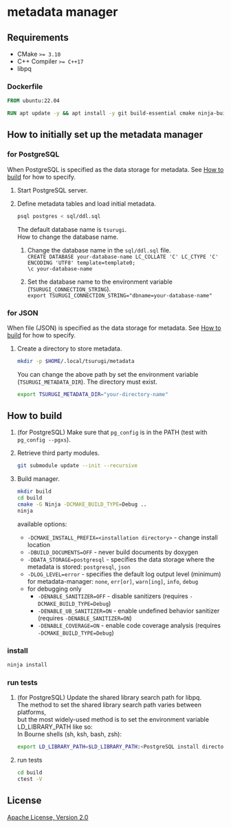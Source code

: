 # metadata manager

## Requirements

- CMake `>= 3.10`
- C++ Compiler `>= C++17`
- libpq

### Dockerfile

```dockerfile
FROM ubuntu:22.04

RUN apt update -y && apt install -y git build-essential cmake ninja-build doxygen libboost-system-dev libboost-filesystem-dev
```

## How to initially set up the metadata manager

### for PostgreSQL

When PostgreSQL is specified as the data storage for metadata.
See [How to build](#how-to-build) for how to specify.

1. Start PostgreSQL server.

2. Define metadata tables and load initial metadata.  

   ```sh
   psql postgres < sql/ddl.sql
   ```  

   The default database name is `tsurugi`.  
   How to change the database name.  

   1. Change the database name in the `sql/ddl.sql` file.  
      `CREATE DATABASE your-database-name LC_COLLATE 'C' LC_CTYPE 'C' ENCODING 'UTF8' template=template0;`  
      `\c your-database-name`  

   2. Set the database name to the environment variable (`TSURUGI_CONNECTION_STRING`).  
      `export TSURUGI_CONNECTION_STRING="dbname=your-database-name"`

### for JSON

When file (JSON) is specified as the data storage for metadata.
See [How to build](#how-to-build) for how to specify.

1. Create a directory to store metadata.

   ```sh
   mkdir -p $HOME/.local/tsurugi/metadata
   ```

   You can change the above path by set the environment variable (`TSURUGI_METADATA_DIR`).
   The directory must exist.

   ```sh
   export TSURUGI_METADATA_DIR="your-directory-name"
   ```

## How to build

1. (for PostgreSQL) Make sure that `pg_config` is in the PATH (test with `pg_config --pgxs`).

2. Retrieve third party modules.

   ```sh
   git submodule update --init --recursive
   ```

3. Build manager.

   ```sh
   mkdir build
   cd build
   cmake -G Ninja -DCMAKE_BUILD_TYPE=Debug ..
   ninja
   ```

   available options:
     - `-DCMAKE_INSTALL_PREFIX=<installation directory>` - change install location
     - `-DBUILD_DOCUMENTS=OFF` - never build documents by doxygen
     - `-DDATA_STORAGE=postgresql` - specifies the data storage where the metadata is stored: `postgresql`, `json`
     - `-DLOG_LEVEL=error` - specifies the default log output level (minimum) for metadata-manager: `none`, `err[or]`, `warn[ing]`, `info`, `debug`
     - for debugging only
       - `-DENABLE_SANITIZER=OFF` - disable sanitizers (requires `-DCMAKE_BUILD_TYPE=Debug`)
       - `-DENABLE_UB_SANITIZER=ON` - enable undefined behavior sanitizer (requires `-DENABLE_SANITIZER=ON`)
       - `-DENABLE_COVERAGE=ON` - enable code coverage analysis (requires `-DCMAKE_BUILD_TYPE=Debug`)

### install

```sh
ninja install
```

### run tests

1. (for PostgreSQL) Update the shared library search path for libpq.  
   The method to set the shared library search path varies between platforms,  
   but the most widely-used method is to set the environment variable LD_LIBRARY_PATH like so:  
   In Bourne shells (sh, ksh, bash, zsh):  

   ```sh
   export LD_LIBRARY_PATH=$LD_LIBRARY_PATH:<PostgreSQL install directory>/lib
   ```

2. run tests

   ```sh
   cd build
   ctest -V
   ```

## License

[Apache License, Version 2.0](http://www.apache.org/licenses/LICENSE-2.0)
